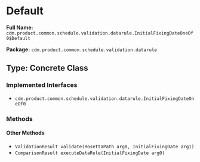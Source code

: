 # Default

**Full Name:** `cdm.product.common.schedule.validation.datarule.InitialFixingDateOneOf0$Default`

**Package:** `cdm.product.common.schedule.validation.datarule`

## Type: Concrete Class

### Implemented Interfaces

- `cdm.product.common.schedule.validation.datarule.InitialFixingDateOneOf0`

### Methods

#### Other Methods

- `ValidationResult validate(RosettaPath arg0, InitialFixingDate arg1)`
- `ComparisonResult executeDataRule(InitialFixingDate arg0)`

